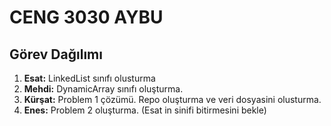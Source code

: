 # CENG 3030 AYBU

## Görev Dağılımı
1. **Esat:** LinkedList sınıfı olusturma
2. **Mehdi:** DynamicArray sınıfı oluşturma.
3. **Kürşat:** Problem 1 çözümü. Repo oluşturma ve veri dosyasini olusturma.
4. **Enes:** Problem 2 oluşturma. (Esat in sinifi bitirmesini bekle)
